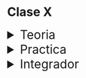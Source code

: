 # Clase X

<details>
<summary style="font-size:28px">Teoria</summary>

---

Lee la siguiente documentacion

- [localStorage API](https://developer.mozilla.org/es/docs/Web/API/Window/localStorage)

Comienza a leer el archivo `App.jsx`, intenta entender el flujo de renderizado, el funcionamiento, y como se relacionan los componentes entre si.

- Aprende la sintaxis para guardar y obtener valores del `localStorage`.

- Observa como necesitamos un estado para que React vuelva a renderizar el componente cuando cambia el valor del `localStorage`.

- Detesta como el `localStorage` solo guarda strings, y como tenemos que convertir los valores a strings y de strings a valores.

- Recuerda que el `localStorage` es una forma de guardar datos en el navegador, y que estos datos se mantienen incluso cuando cerramos el navegador.

- Recuerda que puedes ver los datos que se guardan en el `localStorage` desde el inspector de elementos, en la pestaña de `Application`, en la seccion de `Storage`.


Si te preocupa la seguridad de tu aplicacion, te puede interesar este articulo. Tambien puedes buscar distintas opiniones para contrastar la informacion.

- [Que informacion guardar en localStorage](https://www.rdegges.com/2018/please-stop-using-local-storage)

---

Si quieres, puedes ver el ejercicio con el que trabajaremos durante la clase [aqui](/src/clases/18-localStorage/teoria/App.jsx)
</details>
<details>
<summary style="font-size:28px">Practica</summary>

---

### Context Ejercicio 1

Crea una app que muestre una lista de [peliculas](/src/fakeApi/movies.json)

1. La app debera tener un formulario que solicite el año de nacimiento del usuario.

2. Esta fecha se guardara en `localStorage`.

3. Luego se mostrara la lista de peliculas importada del `json` anterior.

4. Se debera mostrar el `titulo`, el `genero`, y un boton para ver la pelicula

5. Al hacer click en el boton, se debera buscar en el `localStorage` la edad del usuario.

    - Si cumple los requisitos, se mostrara por consola un mensaje de success.

    - Si no, se mostrara un mensaje de error

---

### Context Ejercicio 2

Crea una app que muestre una lista de [libros](/src/fakeApi/books.json)

Crea una app con dos secciones

1. Un listado de libros favoritos

2. Un listado de todos los libros

    - cuando se hace click, se agrega a favoritos si es que no esta.
     
    - si no, se elimina.

---

Puedes ver la resolucion [aqui](/src/clases/18-localStorage/practica/App.jsx)
</details>
<details>
<summary style="font-size:28px">Integrador</summary>

Guardar lenguaje favorito en el storage

</details>